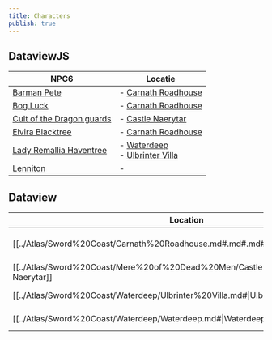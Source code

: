 ```yaml
---
title: Characters
publish: true
---
```

## DataviewJS
|NPC6|Locatie|
|---|---|
|[Barman Pete](./Barman%2520Pete.md#)|- [Carnath Roadhouse](../Atlas/Sword%2520Coast/Carnath%2520Roadhouse.md#)|
|[Bog Luck](./Bog%2520Luck.md#)|- [Carnath Roadhouse](../Atlas/Sword%2520Coast/Carnath%2520Roadhouse.md#.md#)|
|[Cult of the Dragon guards](./Cult%2520of%2520the%2520Dragon%2520guards.md#)|- [Castle Naerytar](../Atlas/Sword%2520Coast/Mere%2520of%2520Dead%2520Men/Castle%2520Naerytar.md#)|
|[Elvira Blacktree](./Elvira%2520Blacktree.md#)|- [Carnath Roadhouse](../Atlas/Sword%2520Coast/Carnath%2520Roadhouse.md#.md#.md#)|
|[Lady Remallia Haventree](./Lady%2520Remallia%2520Haventree.md#)|- [Waterdeep](../Atlas/Sword%2520Coast/Waterdeep/Waterdeep.md#)<br>- [Ulbrinter Villa](../Atlas/Sword%2520Coast/Waterdeep/Ulbrinter%2520Villa.md#)|
|[Lenniton](content/Characters/Lenniton.md)|-|
## Dataview
| Location                                                                           | NPCs                                                                                                                                                           |
| ---------------------------------------------------------------------------------- | -------------------------------------------------------------------------------------------------------------------------------------------------------------- |
| [[../Atlas/Sword%20Coast/Carnath%20Roadhouse.md#.md#.md#\|Carnath Roadhouse]]              | [[./Barman%20Pete.md#\|Barman Pete]], [[./Bog%20Luck.md#\|Bog Luck]], [[./Elvira%20Blacktree.md#\|Elvira Blacktree]] |
| [[../Atlas/Sword%20Coast/Mere%20of%20Dead%20Men/Castle%20Naerytar.md#\|Castle Naerytar]] | [[./Cult%20of%20the%20Dragon%20guards.md#\|Cult of the Dragon guards]]                                                                                 |
| [[../Atlas/Sword%20Coast/Waterdeep/Ulbrinter%20Villa.md#\|Ulbrinter Villa]]        | [[./Lady%20Remallia%20Haventree.md#\|Lady Remallia Haventree]]                                                                                     |
| [[../Atlas/Sword%20Coast/Waterdeep/Waterdeep.md#\|Waterdeep]]                    | [[./Lady%20Remallia%20Haventree.md#\|Lady Remallia Haventree]]                                                                                     |


